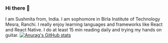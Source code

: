 ### Hi there 👋

I am Sushmita from, India. I am sophomore in Birla Institute of Technology Mesra, Ranchi. I really enjoy learning languages and frameworks like React and React Native. I do at least 15 min reading daily and trying my hands on guitar.
[![Anurag's GitHub stats](https://github-readme-stats.vercel.app/api?username=Sushmita1111)](https://github.com/anuraghazra/github-readme-stats)
